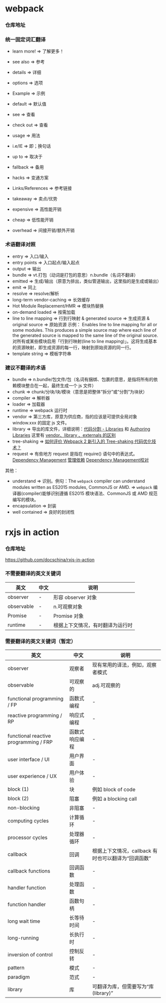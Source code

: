 # webpack

### 仓库地址


### 统一固定词汇翻译
- learn more! => 了解更多！
- see also => 参考
- details => 详细
- options => 选项
- Example => 示例
- default => 默认值
- see => 查看
- check out => 查看
- usage => 用法
- i.e/IE => 即；换句话
- up to => 取决于
- fallback => 备用
- hacks => 变通方案
- Links/References => 参考链接

- takeaway => 卖点/优势

- expensive => 高性能开销
- cheap => 低性能开销
- overhead => 间接开销/额外开销
 
### 术语翻译对照

- entry => 入口/输入
- entry points => 入口起点/输入起点
- output => 输出
- bundle => vt.打包（动词是打包的意思）n.bundle（名词不翻译）
- emitted => 生成/输出（原意为排出，类似管道输出，这里指的是生成或输出）
- emit => 同上
- resolve => resolve/解析
- long-term vendor-caching => 长效缓存
- Hot Module Replacement/HMR => 模块热替换
- on-demand loaded => 按需加载
- line to line mapping => 行到行映射 & generated source => 生成资源 & original source => 原始资源
示例：
Enables line to line mapping for all or some modules. This produces a simple source map where each line of the generated source is mapped to the same line of the original source.
对所有或某些模块启用「行到行映射(line to line mapping)」。这将生成基本的资源映射，即生成资源的每一行，映射到原始资源的同一行。
- template string => 模板字符串


### 建议不翻译的术语
- bundle => n.bundle/包文件/包（名词有捆绑、包裹的意思，是指将所有的依赖模块整合在一起，最终生成一个 js 文件）
- chunk => chunk/分块/块/模块（意思是把整体“拆分”或“分割”为块状）
- compiler => 解析器
- loader => 加载器
- runtime => webpack 运行时
- vendor => 第三方库，原意为供应商，指的应该是可提供全局对象 window.xxx 的固定 js 文件。
- library => 导出的库文件，详细说明：[代码分割 - Libraries](https://doc.webpack-china.org/guides/code-splitting-libraries) 和 [Authoring Libraries](https://doc.webpack-china.org/guides/author-libraries/) 这里有 [vendor、library 、externals 的区别](http://div.io/topic/1827)
- tree-shaking => [如何评价 Webpack 2 新引入的 Tree-shaking 代码优化技术？](https://www.zhihu.com/question/41922432)
- request => 有些地方 request 是指在 require() 语句中的表达式。[Dependency Management](https://webpack.js.org/guides/dependency-management/) [管理依赖](https://doc.webpack-china.org/guides/dependency-management/) [Dependency Management校对](https://github.com/webpack-china/webpack.js.org/pull/184)

其他：
- understand => 识别。例句：The `webpack` compiler can understand modules written as ES2015 modules, CommonJS or AMD. => `webpack` 编译器(compiler)能够识别遵循 ES2015 模块语法、CommonJS 或 AMD 规范编写的模块。
- encapsulation => 封装
- well contained => 良好的封闭性

# rxjs in action

### 仓库地址
https://github.com/docschina/rxjs-in-action

### 不需要翻译的英文关键词
英文 | 中文 | 说明
------------- | ------------- | -------------
observer | - | 形容 observer 对象
observable | - | n.可观察对象
Promise | - | Promise 对象
runtime | - | 根据上下文情况，有时翻译为运行时

### 需要翻译的英文关键词（暂定）
英文 | 中文 | 说明
------------- | ------------- | -------------
observer | 观察者 | 现有常用的译法，例如，观察者模式
observable | 可观察的 | adj.可观察的
functional programming / FP | 函数式编程 | -
reactive programming / RP | 响应式编程 | -
functional reactive programming / FRP | 函数式响应编程 | -
user interface / UI | 用户界面 | -
user experience / UX | 用户体验 | -
block (1) | 块 | 例如 block of code
block (2) | 阻塞 | 例如 a blocking call
non-blocking | 非阻塞 | -
computing cycles | 计算循环 | -
processor cycles | 处理器循环 | -
callback | 回调 | 根据上下文情况，callback 有时也可以翻译为“回调函数”
callback functions | 回调函数 | -
handler function | 处理函数 | -
function handler | 函数句柄 | -
long wait time | 长等待时间 | -
long-running | 长执行时 | -
inversion of control | 控制反转 | -
pattern | 模式 | -
paradigm | 范式 | -
library | 库 | 可翻译为库，但需要写为“库(library)”
